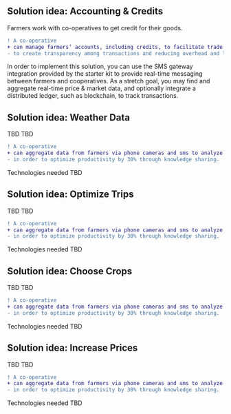 ## Solution idea: Accounting & Credits

Farmers work with co-operatives to get credit for their goods.

```diff
! A co-operative
+ can manage farmers’ accounts, including credits, to facilitate trade and distribution of funds in order 
- to create transparency among transactions and reducing overhead and labor
```

In order to implement this solution, you can use the SMS gateway integration provided by the starter kit to provide real-time messaging between farmers and cooperatives. As a stretch goal, you may find and aggregate real-time price & market data, and optionally integrate a distributed ledger, such as blockchain, to track transactions.


## Solution idea: Weather Data

TBD TBD

```diff
! A co-operative
+ can aggregate data from farmers via phone cameras and sms to analyze the data 
- in order to optimize productivity by 30% through knowledge sharing.
```

Technologies needed TBD

## Solution idea: Optimize Trips

TBD TBD

```diff
! A co-operative
+ can aggregate data from farmers via phone cameras and sms to analyze the data 
- in order to optimize productivity by 30% through knowledge sharing.
```

Technologies needed TBD

## Solution idea: Choose Crops

TBD TBD

```diff
! A co-operative
+ can aggregate data from farmers via phone cameras and sms to analyze the data 
- in order to optimize productivity by 30% through knowledge sharing.
```

Technologies needed TBD

## Solution idea: Increase Prices

TBD TBD

```diff
! A co-operative
+ can aggregate data from farmers via phone cameras and sms to analyze the data 
- in order to optimize productivity by 30% through knowledge sharing.
```

Technologies needed TBD
